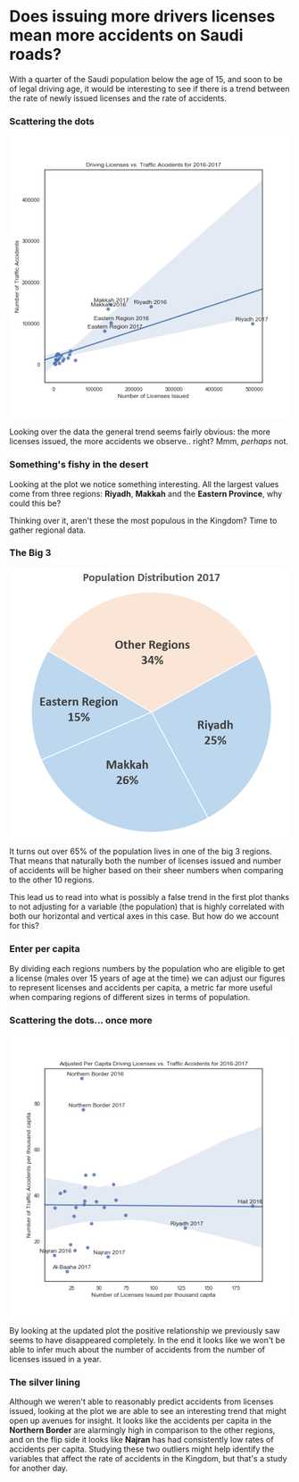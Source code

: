 # Does issuing more drivers licenses mean more accidents on Saudi roads?

With a quarter of the Saudi population below the age of 15, and soon to be of legal driving age, it would be interesting to see if there is a trend between the rate of newly issued licenses and the rate of accidents.

### Scattering the dots
![](resources/Images/scatter.png)

Looking over the data the general trend seems fairly obvious: the more licenses issued, the more accidents we observe.. right? Mmm, *perhaps* not.

### Something's fishy in the desert

Looking at the plot we notice something interesting. All the largest values come from three regions: **Riyadh**, **Makkah** and the **Eastern Province**, why could this be?

Thinking over it, aren't these the most populous in the Kingdom? Time to gather regional data.

### The Big 3
![](resources/Images/pop_pie.png)

It turns out over 65% of the population lives in one of the big 3 regions. That means that naturally both the number of licenses issued and number of accidents will be higher based on their sheer numbers when comparing to the other 10 regions.

This lead us to read into what is possibly a false trend in the first plot thanks to not adjusting for a variable (the population) that is highly correlated with both our horizontal and vertical axes in this case. But how do we account for this?

### Enter per capita

By dividing each regions numbers by the population who are eligible to get a license (males over 15 years of age at the time) we can adjust our figures to represent licenses and accidents per capita, a metric far more useful when comparing regions of different sizes in terms of population.

### Scattering the dots... once more
![](resources/Images/scatter_per_cap.png)

By looking at the updated plot the positive relationship we previously saw seems to have disappeared completely. In the end it looks like we won't be able to infer much about the number of accidents from the number of licenses issued in a year.

### The silver lining
Although we weren't able to reasonably predict accidents from licenses issued, looking at the plot we are able to see an interesting trend that might open up avenues for insight. It looks like the accidents per capita in the **Northern Border** are alarmingly high in comparison to the other regions, and on the flip side it looks like **Najran** has had consistently low rates of accidents per capita. Studying these two outliers might help identify the variables that affect the rate of accidents in the Kingdom, but that's a study for another day.

